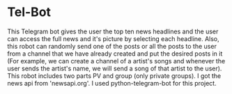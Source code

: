 # Tel-Bot
This Telegram bot gives the user the top ten news headlines and the user can access the full news and it's picture by selecting each headline.
Also, this robot can randomly send one of the posts or all the posts to the user from a channel that we have already created and put the desired posts in it
(For example, we can create a channel of a artist's songs and whenever the user sends the artist's name, we will send a song of that artist to the user).
This robot includes two parts PV and group (only private groups).
I got the news api from 'newsapi.org'.
I used python-telegram-bot for this project.

